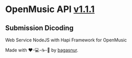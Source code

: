 # OpenMusic API [v1.1.1](https://github.com/bagasnur/openmusic-api/releases/tag/v1.1.1)
## Submission Dicoding
Web Service NodeJS with Hapi Framework for OpenMusic

Made with ❤-💻-☕-🌃 by [bagasnur](https://github.com/bagasnur).
